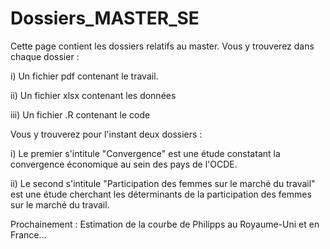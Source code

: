 # Dossiers_MASTER_SE

Cette page contient les dossiers relatifs au master.
Vous y trouverez dans chaque dossier :

i) Un fichier pdf contenant le travail.

ii) Un fichier xlsx contenant les données

iii) Un fichier .R contenant le code

Vous y trouverez pour l'instant deux dossiers :

i) Le premier s'intitule "Convergence" est une étude constatant la convergence économique au sein des pays de l'OCDE.

ii) Le second s'intitule "Participation des femmes sur le marché du travail" est une étude cherchant les déterminants de la participation des femmes sur le marché du travail.

Prochainement : Estimation de la courbe de Philipps au Royaume-Uni et en France...
